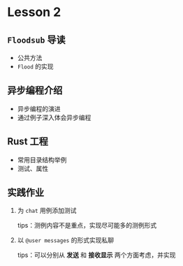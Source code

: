# Lesson 2

## `Floodsub` 导读
* 公共方法
* `Flood` 的实现

## 异步编程介绍
* 异步编程的演进
* 通过例子深入体会异步编程

## Rust 工程
* 常用目录结构举例
* 测试、属性

## 实践作业
1. 为 `chat` 用例添加测试

    tips：测例内容不是重点，实现尽可能多的测例形式

2. 以 `@user messages` 的形式实现私聊

    tips：可以分别从 **发送** 和 **接收显示** 两个方面考虑，并实现


